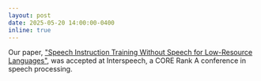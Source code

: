 ```yaml
---
layout: post
date: 2025-05-20 14:00:00-0400
inline: true
---
```

Our paper, ["Speech Instruction Training Without Speech for Low-Resource Languages"](https://arxiv.org/abs/2505.17417), was accepted at Interspeech, a CORE Rank A conference in speech processing.